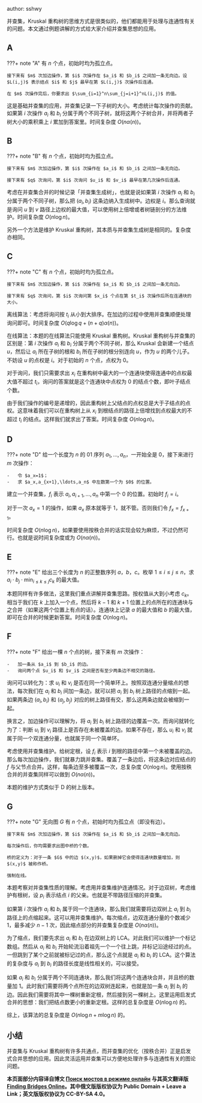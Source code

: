 author: sshwy

并查集，Kruskal 重构树的思维方式是很类似的，他们都能用于处理与连通性有关的问题。本文通过例题讲解的方式给大家介绍并查集思想的应用。

## A

???+ note "A"
    有 $n$ 个点，初始时均为孤立点。
    
    接下来有 $m$ 次加边操作，第 $i$ 次操作在 $a_i$ 和 $b_i$ 之间加一条无向边。设 $L(i,j)$ 表示结点 $i$ 和 $j$ 最早在第 $L(i,j)$ 次操作后连通。
    
    在 $m$ 次操作完后，你要求出 $\sum_{i=1}^n\sum_{j=i+1}^nL(i,j)$ 的值。

这是基础并查集的应用，并查集记录一下子树的大小。考虑统计每次操作的贡献。如果第 $i$ 次操作 $a_i$ 和 $b_i$ 分属于两个不同子树，就将这两个子树合并，并将两者子树大小的乘积乘上 $i$ 累加到答案里。时间复杂度 $O(n\alpha(n))$。

## B

???+ note "B"
    有 $n$ 个点，初始时均为孤立点。
    
    接下来有 $m$ 次加边操作，第 $i$ 次操作在 $a_i$ 和 $b_i$ 之间加一条无向边。
    
    接下来有 $q$ 次询问，第 $i$ 次询问 $u_i$ 和 $v_i$ 最早在第几次操作后连通。

考虑在并查集合并的时候记录「并查集生成树」，也就是说如果第 $i$ 次操作 $a_i$ 和 $b_i$ 分属于两个不同子树，那么把 $(a_i,b_i)$ 这条边纳入生成树中。边权是 $i$。那么查询就是询问 $u$ 到 $v$ 路径上边权的最大值，可以使用树上倍增或者树链剖分的方法维护。时间复杂度 $O(n\log n)$。

另外一个方法是维护 Kruskal 重构树，其本质与并查集生成树是相同的。复杂度亦相同。

## C

???+ note "C"
    有 $n$ 个点，初始时均为孤立点。
    
    接下来有 $m$ 次加边操作，第 $i$ 次操作在 $a_i$ 和 $b_i$ 之间加一条无向边。
    
    接下来有 $q$ 次询问，第 $i$ 次询问第 $x_i$ 个点在第 $t_i$ 次操作后所在连通块的大小。

离线算法：考虑将询问按 $t_i$ 从小到大排序。在加边的过程中使用并查集顺便处理询问即可。时间复杂度 $O(q\log q+(n+q)\alpha(n))$。

在线算法：本题的在线算法只能使用 Kruskal 重构树。Kruskal 重构树与并查集的区别是：第 $i$ 次操作 $a_i$ 和 $b_i$ 分属于两个不同子树，那么 Kruskal 会新建一个结点 $u$，然后让 $a_i$ 所在子树的根和 $b_i$ 所在子树的根分别连向 $u$，作为 $u$ 的两个儿子。不妨设 $u$ 的点权是 $i$。对于初始的 $n$ 个点，点权为 $0$。

对于询问，我们只需要求出 $x_i$ 在重构树中最大的一个连通块使得连通中的点权最大值不超过 $t_i$，询问的答案就是这个连通块中点权为 $0$ 的结点个数，即叶子结点个数。

由于我们操作的编号是递增的，因此重构树上父结点的点权总是大于子结点的点权。这意味着我们可以在重构树上从 $x_i$ 到根结点的路径上倍增找到点权最大的不超过 $t_i$ 的结点。这样我们就求出了答案。时间复杂度 $O(n\log n)$。

## D

???+ note "D"
    给一个长度为 $n$ 的 01 序列 $a_1,\ldots,a_n$，一开始全是 $0$，接下来进行 $m$ 次操作：
    
    -   令 $a_x=1$；
    -   求 $a_x,a_{x+1},\ldots,a_n$ 中左数第一个为 $0$ 的位置。

建立一个并查集，$f_i$ 表示 $a_i,a_{i+1},\ldots,a_n$ 中第一个 $0$ 的位置。初始时 $f_i=i$。

对于一次 $a_x=1$ 的操作，如果 $a_x$ 原本就等于 $1$，就不管。否则我们令 $f_x=f_{x+1}$。

时间复杂度 $O(n\log n)$，如果要使用按秩合并的话实现会较为麻烦，不过仍然可行。也就是说时间复杂度或为 $O(n\alpha(n))$。

## E

???+ note "E"
    给出三个长度为 $n$ 的正整数序列 $a$，$b$，$c$。枚举 $1\leqslant i\leqslant j\leqslant n$，求 $a_i\cdot b_j\cdot \min_{i\leqslant k\leqslant j}c_k$ 的最大值。

本题同样有许多做法，这里我们重点讲解并查集思路。按权值从大到小考虑 $c_k$。相当于我们在 $k$ 上加入一个点，然后将 $k-1$ 和 $k+1$ 位置上的点所在的连通块与之合并（如果这两个位置上有点的话）。连通块上记录 $a$ 的最大值和 $b$ 的最大值，即可在合并的时候更新答案。时间复杂度 $O(n\log n)$。

## F

???+ note "F"
    给出一棵 $n$ 个点的树，接下来有 $m$ 次操作：
    
    -   加一条从 $a_i$ 到 $b_i$ 的边。
    -   询问两个点 $u_i$ 和 $v_i$ 之间是否有至少两条边不相交的路径。

询问可以转化为：求 $u_i$ 和 $v_i$ 是否在同一个简单环上。按照双连通分量缩点的想法，每次我们在 $a_i$ 和 $b_i$ 间加一条边，就可以把 $a_i$ 到 $b_i$ 树上路径的点缩到一起。如果两条边 $(a_i,b_i)$ 和 $(a_j,b_j)$ 对应的树上路径有交，那么这两条边就会被缩到一起。

换言之，加边操作可以理解为，将 $a_i$ 到 $b_i$ 树上路径的边覆盖一次。而询问就转化为了：判断 $u_i$ 到 $v_i$ 路径上是否存在未被覆盖的边。如果不存在，那么 $u_i$ 和 $v_i$ 就属于同一个双连通分量，也就属于同一个简单环。

考虑使用并查集维护。给树定根，设 $f_i$ 表示 $i$ 到根的路径中第一个未被覆盖的边。那么每次加边操作，我们就暴力跳并查集。覆盖了一条边后，将这条边对应结点的 $f$ 与父节点合并。这样，每条边至多被覆盖一次，总复杂度 $O(n\log n)$。使用按秩合并的并查集同样可以做到 $O(n\alpha(n))$。

本题的维护方式类似于 D 的树上版本。

## G

???+ note "G"
    无向图 $G$ 有 $n$ 个点，初始时均为孤立点（即没有边）。
    
    接下来有 $m$ 次加边操作，第 $i$ 次操作在 $a_i$ 和 $b_i$ 之间加一条无向边。
    
    每次操作后，你均需要求出图中桥的个数。
    
    桥的定义为：对于一条 $G$ 中的边 $(x,y)$，如果删掉它会使得连通块数量增加，则 $(x,y)$ 被称作桥。
    
    强制在线。

本题考察对并查集性质的理解。考虑用并查集维护连通情况。对于边双树，考虑维护有根树，设 $p_i$ 表示结点 $i$ 的父亲。也就是不带路径压缩的并查集。

如果第 $i$ 次操作 $a_i$ 和 $b_i$ 属于同一个连通块，那么我们就需要将边双树上 $a_i$ 到 $b_i$ 路径上的点缩起来。这可以用并查集维护。每次缩点，边双连通分量的个数减少 $1$，最多减少 $n-1$ 次，因此缩点部分的并查集复杂度是 $O(n\alpha(n))$。

为了缩点，我们要先求出 $a_i$ 和 $b_i$ 在边双树上的 LCA。对此我们可以维护一个标记数组。然后从 $a_i$ 和 $b_i$ 开始轮流沿着祖先一个一个往上跳，并标记沿途经过的点。一但跳到了某个之前就被标记过的点，那么这个点就是 $a_i$ 和 $b_i$ 的 LCA。这个算法的复杂度与 $a_i$ 到 $b_i$ 的路径长度是线性相关的，可以接受。

如果 $a_i$ 和 $b_i$ 分属于两个不同连通块，那么我们将这两个连通块合并，并且桥的数量加 $1$。此时我们需要将两个点所在的边双树连起来，也就是加一条 $a_i$ 到 $b_i$ 的边。因此我们需要将其中一棵树重新定根，然后接到另一棵树上。这里运用启发式合并的思想：我们把结点数更小的重新定根。这样的总复杂度是 $O(n\log n)$ 的。

综上，该算法的总复杂度是 $O(n\log n+m\log n)$ 的。

## 小结

并查集与 Kruskal 重构树有许多共通点，而并查集的优化（按秩合并）正是启发式合并思想的应用。因此灵活运用并查集可以方便地处理许多与连通性有关的图论问题。

**本页面部分内容译自博文 [Поиск мостов в режиме онлайн](http://e-maxx.ru/algo/bridge_searching_online) 与其英文翻译版 [Finding Bridges Online](https://cp-algorithms.com/graph/bridge-searching-online.html)。其中俄文版版权协议为 Public Domain + Leave a Link；英文版版权协议为 CC-BY-SA 4.0。**

